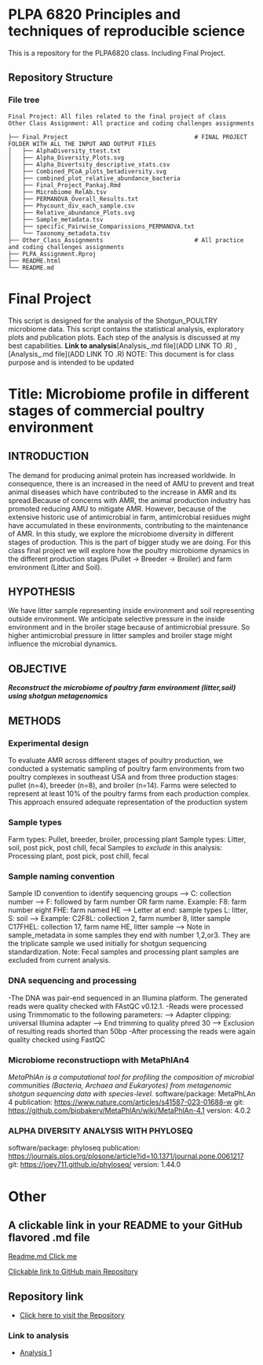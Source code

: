 # PLPA 6820 Principles and techniques of reproducible science
This is a repository for the PLPA6820 class. Including Final Project.

## Repository Structure
### File tree
    Final Project: All files related to the final project of class
    Other Class Assignment: All practice and coding challenges assignments
```
├── Final_Project                                    # FINAL PROJECT FOLDER WITH ALL THE INPUT AND OUTPUT FILES
│   ├── AlphaDiversity_ttest.txt
│   ├── Alpha_Diversity_Plots.svg
│   ├── Alpha_Divertsity_descriptive_stats.csv
│   ├── Combined_PCoA_plots_betadiversity.svg
│   ├── combined_plot_relative_abundance_bacteria
│   ├── Final_Project_Pankaj.Rmd
│   ├── Microbiome_RelAb.tsv
│   ├── PERMANOVA_Overall_Results.txt
│   ├── Phycount_div_each_sample.csv
│   ├── Relative_abundance_Plots.svg
│   ├── Sample_metadata.tsv
│   ├── specific_Pairwise_Comparissions_PERMANOVA.txt
│   └── Taxonomy_metadata.tsv
├── Other_Class_Assignments                          # All practice and coding challenges assignments
├── PLPA_Assignment.Rproj
├── README.html
└── README.md

```

# Final Project

This script is designed for the analysis of the Shotgun_POULTRY microbiome data. This script contains the statistical analysis, exploratory plots and publication plots. Each step of the analysis is discussed at my best capabilities. **Link to analysis**[Analysis_.md file](ADD LINK TO .R) ,  [Analysis_.md file](ADD LINK TO .R)
NOTE: This document is for class purpose and is intended to be updated

# Title: Microbiome profile in different stages of commercial poultry environment

## INTRODUCTION
The demand for producing animal protein has increased worldwide. In consequence, there is an increased in the need of AMU to prevent and treat animal diseases which have contributed to the increase in  AMR and its spread.Because of concerns with AMR,  the animal production industry has promoted reducing AMU to mitigate AMR. However, because of the extensive historic use of antimicrobial in farm, antimicrobial residues might have accumulated in these environments, contributing to the maintenance of AMR. In this study, we explore the microbiome diversity in different stages of production. This is the part of bigger study we are doing. For this class final project we will explore how the poultry microbiome dynamics in the different production stages (Pullet -> Breeder -> Broiler) and farm environment (Litter and Soil).

## HYPOTHESIS
We have litter sample representing inside environment and soil representing outside environment. We anticipate selective pressure in the inside environment and in the broiler stage because of antimicrobial pressure. So higher antimicrobial pressure in litter samples and broiler stage might influence the microbial dynamics.

## OBJECTIVE
 ***Reconstruct the microbiome of poultry farm environment (litter,soil) using shotgun metagenomics***

## METHODS

### Experimental design
To evaluate AMR across different stages of poultry production, we conducted a systematic sampling of poultry farm environments from two poultry complexes in southeast USA and from three production stages: pullet (n=4), breeder (n=8), and broiler (n=14). Farms were selected to represent at least 10% of the poultry farms from each production complex. This approach ensured adequate representation of the production system

### Sample types
 Farm types: Pullet, breeder, broiler, processing plant
 Sample types: Litter, soil, post pick, post chill, fecal
 Samples to *exclude* in this analysis: Processing plant, post pick, post chill, fecal

### Sample naming convention
Sample ID convention to identify sequencing groups
      --> C: collection number
      --> F: followed by farm number OR farm name.
          Example:
          F8: farm number eight
          FHE: farm named HE
      --> Letter at end: sample types
          L: litter, S: soil
      --> Example:
          C2F8L: collection 2, farm number 8, litter sample
          C17FHEL: collection 17, farm name HE, litter sample
      --> Note in sample_metadata in some samples they end with number 1,2,or3. They are the triplicate sample we used initially for shotgun sequencing standardization.
Note: Fecal samples and processing plant samples are excluded from current analysis.


### DNA sequencing and processing
-The DNA was pair-end sequenced in an Illumina platform. The generated reads were quality checked with FAstQC v0.12.1. 
-Reads were processed using Trimmomatic to the following parameters:
  --> Adapter clipping: universal Illumina adapter
  --> End trimming to quality phred 30
  --> Exclusion of resulting reads shorted than 50bp
-After processing the reads were again quality checked using FastQC
          
### Microbiome reconstructiopn with MetaPhlAn4
*MetaPhlAn is a computational tool for profiling the composition of microbial communities (Bacteria, Archaea and Eukaryotes) from metagenomic shotgun sequencing data with species-level.*
software/package: MetaPhLAn 4
publication: https://www.nature.com/articles/s41587-023-01688-w
git: https://github.com/biobakery/MetaPhlAn/wiki/MetaPhlAn-4.1
version: 4.0.2                  

### ALPHA DIVERSITY ANALYSIS WITH PHYLOSEQ
software/package: phyloseq
publication: https://journals.plos.org/plosone/article?id=10.1371/journal.pone.0061217
git: https://joey711.github.io/phyloseq/
version: 1.44.0







# Other
## A clickable link in your README to your GitHub flavored .md file


[Readme.md Click me](https://github.com/ppg0001/PLPA_Assignment/blob/main/Coding_challenge_4/Coding_challenge_markdown.md)

[Clickable link to GitHub main Repository](https://github.com/ppg0001/PLPA_Assignment/tree/main)

## Repository link
- [Click here to visit the Repository](https://github.com/ppg0001/PLPA_Assignment)

### **Link to analysis**
- [Analysis 1](Coding_practice_Rmarkdown.md)
